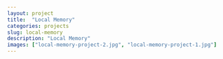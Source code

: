```yaml
---
layout: project
title:  "Local Memory"
categories: projects
slug: local-memory
description: "Local Memory"
images: ["local-memory-project-2.jpg", "local-memory-project-1.jpg"]
---
```



